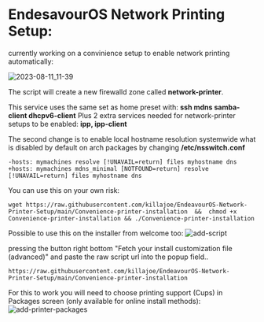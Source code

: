 # EndesavourOS Network Printing Setup:

currently working on a convinience setup to enable network printing automatically:

![2023-08-11_11-39](https://github.com/killajoe/EndeavourOS-Network-Printer-Setup/assets/16797647/a6d1a4ce-2785-4695-85f3-62c85c52f855)


The script will create a new firewalld zone called **network-printer**.

This service uses the same set as home preset with:
**ssh mdns samba-client dhcpv6-client**
Plus 2 extra services needed for network-printer setups to be enabled: **ipp, ipp-client**

The second change is to enable local hostname resolution systemwide what is disabled by default on arch packages by changing **/etc/nsswitch.conf**

```
-hosts: mymachines resolve [!UNAVAIL=return] files myhostname dns
+hosts: mymachines mdns_minimal [NOTFOUND=return] resolve [!UNAVAIL=return] files myhostname dns
```
You can use this on your own risk:

```wget https://raw.githubusercontent.com/killajoe/EndeavourOS-Network-Printer-Setup/main/Convenience-printer-installation  &&  chmod +x Convenience-printer-installation && ./Convenience-printer-installation```

Possible to use this on the installer from welcome too:
![add-script](https://github.com/killajoe/EndeavourOS-Network-Printer-Setup/assets/16797647/e31e730c-92d1-4048-a18d-6e60fc7637ed)

pressing the button right bottom "Fetch your install customization file (advanced)"  and paste the raw script url into the popup field.. 

```https://raw.githubusercontent.com/killajoe/EndeavourOS-Network-Printer-Setup/main/Convenience-printer-installation```

For this to work you will need to choose printing support (Cups) in Packages screen (only available for online install methods):
![add-printer-packages](https://github.com/killajoe/EndeavourOS-Network-Printer-Setup/assets/16797647/08de096c-c471-4487-8d03-db67bd133ca5)


